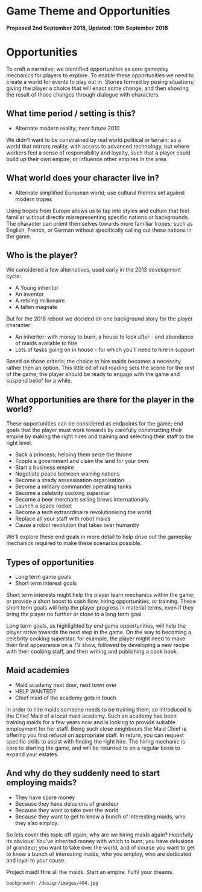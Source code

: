 # Game Theme and Opportunities

**Proposed 2nd September 2018, Updated: 10th September 2018**

# Opportunities

To craft a narrative; we identified opportunities as core gameplay mechanics for players to explore. To enable these opportunities we need to create a world for events to play out in. Stories formed by posing situations; giving the player a choice that will enact some change, and then showing the result of those changes through dialogue with characters.

## What time period / setting is this?
- Alternate modern reality; near future 2010

We didn't want to be constrained by real world political or terrain; so a world that mirrors reality, with access to advanced technology, but where workers feel a sense of responsibility and loyalty, such that a player could build up their own empire; or influence other empires in the area.

## What world does your character live in?
- Alternate simplified European world; use cultural themes set against modern tropes

Using tropes from Europe allows us to tap into styles and culture that feel familiar without directly misrepresenting specific nations or backgrounds. The character can orient themselves towards more familiar tropes; such as English, French, or German without specifically calling out these nations in the game.

## Who is the player?

We considered a few alternatives, used early in the 2013 development cycle:
- A Young inheritor
- An inventor
- A retiring millionaire
- A fallen magnate

But for the 2018 reboot we decided on one background story for the player character:
- An inheritor; with money to burn, a house to look after - and abundance of maids available to hire
- Lots of tasks going on in house - for which you'll need to hire in support

Based on those criteria; the choice to hire maids becomes a necessity rather then an option. This little bit of rail roading sets the scene for the rest of the game; the player should be ready to engage with the game and suspend belief for a while.

## What opportunities are there for the player in the world?

These opportunities can be considered as endpoints for the game; end goals that the player must work towards by carefully constructing their empire by making the right hires and training and selecting their staff to the right level.

- Back a princess; helping them seize the throne
- Topple a government and claim the land for your own
- Start a business empire
- Negotiate peace between warring nations
- Become a shady assassination organisation
- Become a military commander operating tanks
- Become a celebrity cooking superstar
- Become a beer merchant selling brews internationally
- Launch a space rocket
- Become a tech extraordinaire revolutionising the world
- Replace all your staff with robot maids
- Cause a robot revolution that takes over humanity

We'll explore these end goals in more detail to help drive out the gameplay mechanics required to make these scenarios possible.

## Types of opportunities
- Long term game goals
- Short term interest goals

Short term interests might help the player learn mechanics within the game; or provide a short boost to cash flow, hiring opportunities, or training. These short term goals will help the player progress in material terms, even if they bring the player no further or close to a long term goal.

Long term goals, as highlighted by end game opportunities, will help the player strive towards the next step in the game. On the way to becoming a celebrity cooking superstar, for example, the player might need to make their first appearance on a TV show, followed by developing a new recipe with their cooking staff, and then writing and publishing a cook book.

## Maid academies
- Maid academy next door, next town over
- HELP WANTED?
- Chief maid of the academy gets in touch

In order to hire maids someone needs to be training them; so introduced is the Chief Maid of a local maid academy. Such an academy has been training maids for a few years now and is looking to provide suitable employment for her staff. Being such close neighbours the Maid Chief is offering you first refusal on appropriate staff. In return, you can request specific skills to assist with finding the right hire. The hiring mechanic is core to starting the game, and will be returned to on a regular basis to expand your estates.

## And why do they suddenly need to start employing maids?
- They have spare money
- Because they have delusions of grandeur
- Because they want to take over the world
- Because they want to get to know a bunch of interesting maids, who they also employ.

So lets cover this topic off again; why are we hiring maids again? Hopefully its obvious! You've inherited money with which to burn; you have delusions of grandeur; you want to take over the world, and of course you want to get to know a bunch of interesting maids, who you employ, who are dedicated and loyal to your cause.

Project maid! Hire all the maids. Start an empire. Fulfil your dreams.

```background: /design/images/404.jpg```
